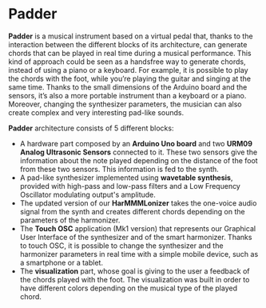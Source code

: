 # Padder
**Padder** is a musical instrument based on a virtual pedal that, thanks to the interaction between the different blocks of its architecture, can generate chords that can be played in real time during a musical performance. This kind of approach could be seen as a handsfree way to generate chords, instead of using a piano or a keyboard. For example, it is possible to play the chords with the foot, while you’re playing the guitar and singing at the same time. 
Thanks to the small dimensions of the Arduino board and the sensors, it’s also a more portable instrument than a keyboard or a piano. Moreover, changing the synthesizer parameters, the musician can also create complex and very interesting pad-like sounds.

**Padder** architecture consists of 5 different blocks:
- A hardware part composed by an **Arduino Uno board** and two **URM09 Analog Ultrasonic Sensors** connected to it. These two sensors give the information about the note played depending on the distance of the foot from these two sensors. This information is fed to the synth.
- A pad-like synthesizer implemented using **wavetable synthesis**, provided with high-pass and low-pass filters and a Low Frequency Oscillator modulating output's amplitude.
- The updated version of our **HarMMMLonizer** takes the one-voice audio signal from the synth and creates different chords depending on the parameters of the harmonizer.
- The **Touch OSC** application (Mk1 version) that represents our Graphical User Interface of the synthesizer and of the smart harmonizer. Thanks to touch OSC, it is possible to change the synthesizer and the harmonizer parameters in real time with a simple mobile device, such as a smartphone or a tablet.
- The **visualization** part, whose goal is giving to the user a feedback of the chords played with the foot. The visualization was built in order to have different colors depending on the musical type of the played chord.
